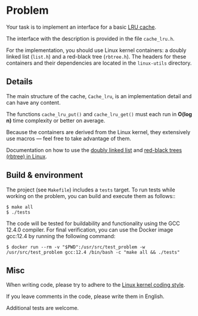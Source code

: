 # Problem
Your task is to implement an interface for a basic [LRU cache](https://en.wikipedia.org/wiki/Cache_replacement_policies#LRU).

The interface with the description is provided in the file `cache_lru.h`.

For the implementation, you should use Linux kernel containers: a doubly linked list (`list.h`) and a red-black tree (`rbtree.h`). The headers for these containers and their dependencies are located in the `linux-utils` directory.

## Details
The main structure of the cache, `Cache_lru`, is an implementation detail and can have any content.

The functions `cache_lru_put()` and `cache_lru_get()` must each run in **O(log n)** time complexity or better on average.

Because the containers are derived from the Linux kernel, they extensively use macros — feel free to take advantage of them.

Documentation on how to use the [doubly linked list](https://litux.nl/mirror/kerneldevelopment/0672327201/app01lev1sec2.html) and [red-black trees (rbtree) in Linux](https://www.kernel.org/doc/Documentation/rbtree.txt).
## Build & environment
The project (see `Makefile`) includes a `tests` target. To run tests while working on the problem, you can build and execute them as follows::
```
$ make all
$ ./tests
```
The code will be tested for buildability and functionality using the GCC 12.4.0 compiler. For final verification, you can use the Docker image gcc:12.4 by running the following command:
```
$ docker run --rm -v "$PWD":/usr/src/test_problem -w /usr/src/test_problem gcc:12.4 /bin/bash -c "make all && ./tests"
```

## Misc
When writing code, please try to adhere to the [Linux kernel coding style](https://www.kernel.org/doc/html/v6.10/process/coding-style.html#codingstyle).

If you leave comments in the code, please write them in English.

Additional tests are welcome.

